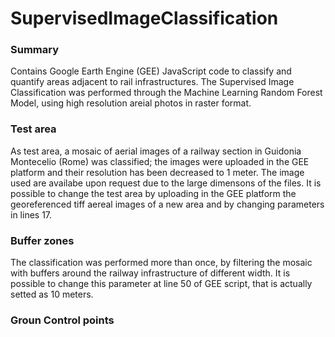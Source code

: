 # SupervisedImageClassification
### Summary
Contains Google Earth Engine (GEE) JavaScript code to classify and quantify areas adjacent to rail infrastructures. The Supervised Image Classification was performed through the Machine Learning Random Forest Model, using high resolution areial photos in raster format. 
### Test area
As test area, a mosaic of aerial images of a railway section in Guidonia Montecelio (Rome) was classified; the images were uploaded in the GEE platform and their resolution has been decreased to 1 meter. The image used are availabe upon request due to the large dimensons of the files.
It is possible to change the test area by uploading in the GEE platform the georeferenced tiff aereal images of a new area and by changing parameters in lines 17.
### Buffer zones
The classification was performed more than once, by filtering the mosaic with buffers around the railway infrastructure of different width. It is possible to change this parameter at line 50 of GEE script, that is actually setted as 10 meters. 
### Groun Control points

